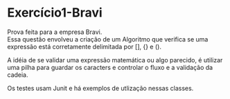 # Exercício1-Bravi

 Prova feita para a empresa Bravi. <br>
 Essa questão envolveu a criação de um Algoritmo que verifica se uma expressão está corretamente delimitada por [], {} e ().
 
 A idéia de se validar uma expressão matemática ou algo parecido, é utilizar uma pilha para guardar os caracters e controlar o fluxo e a validação da cadeia.
 
Os testes usam Junit e há exemplos de utlização nessas classes.
